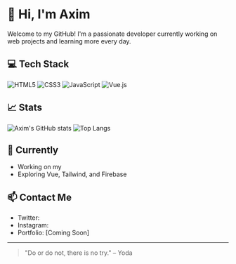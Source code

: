 # 👋 Hi, I'm Axim

Welcome to my GitHub! I'm a passionate developer currently working on web projects and learning more every day.

## 💻 Tech Stack
![HTML5](https://img.shields.io/badge/-HTML5-E34F26?style=flat-square&logo=html5&logoColor=white)
![CSS3](https://img.shields.io/badge/-CSS3-1572B6?style=flat-square&logo=css3)
![JavaScript](https://img.shields.io/badge/-JavaScript-F7DF1E?style=flat-square&logo=javascript&logoColor=black)
![Vue.js](https://img.shields.io/badge/-Vue.js-4FC08D?style=flat-square&logo=vue.js)

## 📈 Stats
![Axim's GitHub stats](https://github-readme-stats.vercel.app/api?username=azim2606&show_icons=true&theme=gruvbox)
![Top Langs](https://github-readme-stats.vercel.app/api/top-langs/?username=azim2606&layout=compact&theme=gruvbox)

## 🌱 Currently
- Working on my 
- Exploring Vue, Tailwind, and Firebase


## 📫 Contact Me
- Twitter:
- Instagram:
- Portfolio: [Coming Soon]

---

> "Do or do not, there is no try." – Yoda
